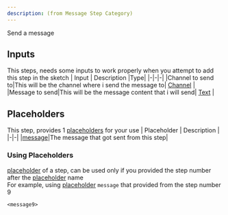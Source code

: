 ```yaml
---
description: (from Message Step Category)
---
```

Send a message

## Inputs
This steps, needs some inputs to work properly when you attempt to add this step in the sketch
| Input      | Description |Type|
|-|-|-|
|Channel to send to|This will be the channel where i send the message to| [ Channel](../inputs/channel.md) |
|Message to send|This will be the message content that i will send| [ Text](../inputs/text.md) |

## Placeholders
This step, provides 1 [placeholders](../tutorials/placeholder.md) for your use
| Placeholder      | Description |
|-|-|
|[message](../placeholders/message.md)|The message that got sent from this step|

### Using Placeholders
[placeholder](../tutorials/placeholder.md) of a step, can be used only if you provided the step number after the [placeholder](../tutorials/placeholder.md) name\
For example, using [placeholder](../tutorials/placeholder.md) `message` that provided from the step number 9
 
```
<message9>
```
